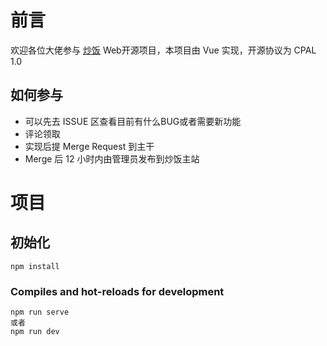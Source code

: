 # 前言
欢迎各位大佬参与 [炒饭](https://chao.fun) Web开源项目，本项目由 Vue 实现，开源协议为 CPAL 1.0

## 如何参与

* 可以先去 ISSUE 区查看目前有什么BUG或者需要新功能
* 评论领取
* 实现后提 Merge Request 到主干
* Merge 后 12 小时内由管理员发布到炒饭主站

# 项目

## 初始化
```
npm install
```

### Compiles and hot-reloads for development
```
npm run serve
或者
npm run dev

